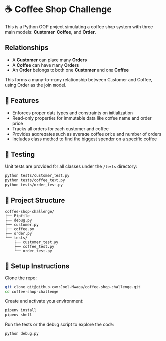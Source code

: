 # ☕ Coffee Shop Challenge

This is a Python OOP project simulating a coffee shop system with three main models: **Customer**, **Coffee**, and **Order**.

## Relationships

- A **Customer** can place many **Orders**
- A **Coffee** can have many **Orders**
- An **Order** belongs to both one **Customer** and one **Coffee**

This forms a many-to-many relationship between Customer and Coffee, using Order as the join model.

## 🔧 Features

- Enforces proper data types and constraints on initialization
- Read-only properties for immutable data like coffee name and order price
- Tracks all orders for each customer and coffee
- Provides aggregates such as average coffee price and number of orders
- Includes class method to find the biggest spender on a specific coffee

## 🧪 Testing

Unit tests are provided for all classes under the `/tests` directory:

```bash
python tests/customer_test.py
python tests/coffee_test.py
python tests/order_test.py
```

## 📁 Project Structure

```
coffee-shop-challenge/
├── Pipfile
├── debug.py
├── customer.py
├── coffee.py
├── order.py
└── tests/
    ├── customer_test.py
    ├── coffee_test.py
    └── order_test.py
```

## 🚀 Setup Instructions

Clone the repo:

```bash
git clone git@github.com:Joel-Mwaga/coffee-shop-challenge.git
cd coffee-shop-challenge
```

Create and activate your environment:

```bash
pipenv install
pipenv shell
```

Run the tests or the debug script to explore the code:

```bash
python debug.py
```
